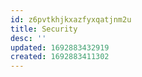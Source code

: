 ```yaml
---
id: z6pvtkhjkxazfyxqatjnm2u
title: Security
desc: ''
updated: 1692883432919
created: 1692883411302
---
```

